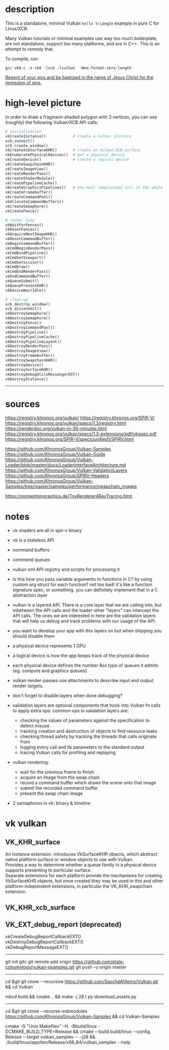 # description

This is a standalone, minimal Vulkan `hello triangle` example in pure C for Linux/XCB.

Many Vulkan tutorials or minimal examples use way too much boilerplate, are not standalone, support too many platforms, and are in C++.
This is an attempt to remedy that.

To compile, run:

```
gcc vk0.c -o vk0 -lxcb -lvulkan  -Wno-format-zero-length
```

[Repent of your sins and be baptized in the name of Jesus Christ for the remission of sins.](https://bible.com/bible/1/jhn.3)  

# high-level picture

In order to draw a fragment-shaded polygon with 3 vertices, you can use (roughly) the following Vulkan/XCB API calls:

```python
# initialization
vkCreateInstance()            # create a Vulkan instance
xcb_connect()
xcb_create_window()
vkCreateXcbSurfaceKHR()       # create an Vulkan-XCB surface
vkEnumeratePhysicalDevices()  # get a physical device
vkCreateDevice()              # create a logical device
vkCreateSwapchainKHR()
vkCreateImageView()
vkCreateRenderPass()
vkCreateShaderModule()
vkCreatePipelineCache()
vkCreateGraphicsPipelines()   # the most complicated call in the whole program
vkCreateFramebuffer()
vkCreateCommandPool()
vkAllocateCommandBuffers()
vkCreateSemaphore()
vkCreateFence()

# render loop
vkWaitForFences()
vkResetFences()
vkAcquireNextImageKHR()
vkResetCommandBuffer()
vkBeginCommandBuffer()
vkCmdBeginRenderPass()
vkCmdBindPipeline()
vkCmdSetViewport()
vkCmdSetScissor()
vkCmdDraw()
vkCmdEndRenderPass()
vkEndCommandBuffer()
vkQueueSubmit()
vkQueuePresentKHR()
vkDeviceWaitIdle()

# clean-up
xcb_destroy_window()
xcb_disconnect()
vkDestroySemaphore()
vkDestroySemaphore()
vkDestroyFence()
vkDestroyCommandPool()
vkDestroyPipeline()
vkDestroyPipelineCache()
vkDestroyPipelineLayout()
vkDestroyRenderPass()
vkDestroyImageView()
vkDestroyFramebuffer()
vkDestroySwapchainKHR()
vkDestroyDevice()
vkDestroySurfaceKHR()
vkDestroyDebugUtilsMessengerEXT()
vkDestroyInstance()
```

--------------------------------------------------------------------------------------------------------------------------------
# sources

https://registry.khronos.org/vulkan/
https://registry.khronos.org/SPIR-V/
https://registry.khronos.org/vulkan/specs/1.3/registry.html
https://renderdoc.org/vulkan-in-30-minutes.html
https://registry.khronos.org/vulkan/specs/1.3-extensions/pdf/vkspec.pdf
https://registry.khronos.org/SPIR-V/specs/unified1/SPIRV.html

https://github.com/KhronosGroup/Vulkan-Samples
https://github.com/KhronosGroup/Vulkan-Guide
https://github.com/KhronosGroup/Vulkan-Loader/blob/master/docs/LoaderInterfaceArchitecture.md
https://github.com/KhronosGroup/Vulkan-ValidationLayers
https://github.com/KhronosGroup/SPIRV-Headers
https://github.com/KhronosGroup/Vulkan-Samples/tree/master/samples/performance/swapchain_images

https://momentsingraphics.de/ToyRenderer4RayTracing.html

# notes

- vk shaders are all in spir-v binary
- vk is a stateless API
- command buffers
- commend queues
- vulkan xml API registry and scripts for processing it
- is this how you pass variable arguments to functions in C? by using custom arg struct for each function? not too bad! it's like a function signature spec, or something. you can definitely implement that in a C abstraction layer

- vulkan is a layered API. There is a core layer that we are calling into, but inbetween the API calls and the loader other "layers" can intercept the API calls. The ones we are interested in here are the validation layers that will help us debug and track problems with our usage of the API.
- you want to develop your app with this layers on but when shipping you should disable them
- a physical device represents 1 GPU
- a logical device is how the app keeps track of the physical device
- each physical device defines the number &ss type of queues it admits (eg. compute and graphics queues)
- vulkan render-passes use attachments to describe input and output render targets.
- don't forget to disable layers when done debugging?

- validation layers are optional components that hook into Vulkan fn calls to apply extra ops. common ops in validation layers are:
	- checking the values of parameters against the specification to detect misuse
	- tracking creation and destruction of objects to find resource leaks
	- checking thread safety by tracking the threads that calls originate from
	- logging every call and its parameters to the standard output
	- tracing Vulkan calls for profiling and replaying

- vulkan rendering:
	- wait for the previous frame to finish
	- acquire an image from the swap chain
	- record a command buffer which draws the scene onto that image
	- submit the recorded command buffer
	- present the swap chain image

- 2 semaphores in vk: binary & timeline

# vk vulkan

## VK_KHR_surface
An instance extension. introduces VkSurfaceKHR objects, which abstract native platform surface or window objects to use with Vulkan.  
Provides a way to determine whether a queue family in a physical device supports presenting to particular surface.  
Separate extensions for each platform provide the mechanisms for creating VkSurfaceKHR objects, but once created they may be used in this and other platform-independent extensions, in particular the VK_KHR_swapchain extension.  

## VK_KHR_xcb_surface

## VK_EXT_debug_report (deprecated)
vkCreateDebugReportCallbackEXT()  
vkDestroyDebugReportCallbackEXT()  
vkDebugReportMessageEXT()  

----------------------------------------------------------------
git init
gitc
git remote add origin https://github.com/etale-cohomology/vulkan-examples.git
git push -u origin master

----------------------------------------------------------------
cd $git
git clone --recursive https://github.com/SaschaWillems/Vulkan.git  &&  cd Vulkan

mkcd build && cmake .. && make -j 28
t py download_assets.py

----------------------------------------------------------------
cd $git
git clone --recurse-submodules https://github.com/KhronosGroup/Vulkan-Samples  &&  cd Vulkan-Samples

cmake -G "Unix Makefiles" -H. -Bbuild/linux -DCMAKE_BUILD_TYPE=Release  &&  cmake --build build/linux --config Release --target vulkan_samples -- -j28  &&  ./build/linux/app/bin/Release/x86_64/vulkan_samples --help
